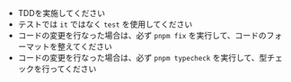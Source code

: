 - TDDを実施してください
- テストでは `it` ではなく `test` を使用してください
- コードの変更を行なった場合は、必ず `pnpm fix` を実行して、コードのフォーマットを整えてください
- コードの変更を行なった場合は、必ず `pnpm typecheck` を実行して、型チェックを行ってください
